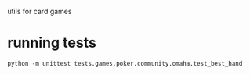 utils for card games

# running tests
`python -m unittest tests.games.poker.community.omaha.test_best_hand`